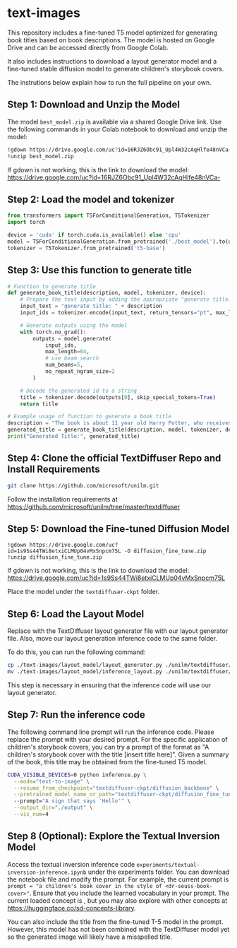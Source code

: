 # text-images

This repository includes a fine-tuned T5 model optimized for generating book titles based on book descriptions. 
The model is hosted on Google Drive and can be accessed directly from Google Colab.

It also includes instructions to download a layout generator model and a fine-tuned stable diffusion model to generate children's storybook covers. 

The instrutions below explain how to run the full pipeline on your own.

## Step 1: Download and Unzip the Model

The model `best_model.zip` is available via a shared Google Drive link. Use the following commands in your Colab notebook to download and unzip the model:

```bash
!gdown https://drive.google.com/uc?id=16RJZ6Obc91_Upl4W32cAqHlfe48nVCa- -O best_model.zip
!unzip best_model.zip
```

If gdown is not working, this is the link to download the model: https://drive.google.com/uc?id=16RJZ6Obc91_Upl4W32cAqHlfe48nVCa-

## Step 2: Load the model and tokenizer
```python
from transformers import T5ForConditionalGeneration, T5Tokenizer
import torch

device = 'cuda' if torch.cuda.is_available() else 'cpu'
model = T5ForConditionalGeneration.from_pretrained('./best_model').to(device)
tokenizer = T5Tokenizer.from_pretrained('t5-base')
```


## Step 3: Use this function to generate title

```python
# Function to generate title
def generate_book_title(description, model, tokenizer, device):
    # Prepare the text input by adding the appropriate "generate title:" prefix and encoding it
    input_text = "generate title: " + description
    input_ids = tokenizer.encode(input_text, return_tensors="pt", max_length=512, truncation=True).to(device)

    # Generate outputs using the model
    with torch.no_grad():
        outputs = model.generate(
            input_ids,
            max_length=64,
            # use beam search
            num_beams=5,
            no_repeat_ngram_size=2
        )

    # Decode the generated id to a string
    title = tokenizer.decode(outputs[0], skip_special_tokens=True)
    return title

# Example usage of function to generate a book title
description = "The book is about 11 year old Harry Potter, who receives a letter saying that he is invited to attend Hogwarts, school of witchcraft and wizardry. He then learns that a powerful wizard and his minions are after the sorcerer's stone that will make this evil wizard immortal and undefeatable."
generated_title = generate_book_title(description, model, tokenizer, device)
print("Generated Title:", generated_title)
```

## Step 4: Clone the official TextDiffuser Repo and Install Requirements

```bash
git clone https://github.com/microsoft/unilm.git
```

Follow the installation requirements at https://github.com/microsoft/unilm/tree/master/textdiffuser

## Step 5: Download the Fine-tuned Diffusion Model


```
!gdown https://drive.google.com/uc?id=1s9Ss44TWi8etxiCLMUp04vMxSnpcm75L -O diffusion_fine_tune.zip
!unzip diffusion_fine_tune.zip
```

If gdown is not working, this is the link to download the model: https://drive.google.com/uc?id=1s9Ss44TWi8etxiCLMUp04vMxSnpcm75L

Place the model under the ```textdiffuser-ckpt``` folder.

## Step 6: Load the Layout Model

Replace with the TextDiffuser layout generator file with our layout generator file. Also, move our layout generation inference code to the same folder.

To do this, you can run the following command:

```bash
cp ./text-images/layout_model/layout_generator.py ./unilm/textdiffuser/model/layout_generator.py
mv ./text-images/layout_model/inference_layout.py ./unilm/textdiffuser/model/
```

This step is necessary in ensuring that the inference code will use our layout generator.

## Step 7: Run the inference code

The following command line prompt will run the inference code. Please replace the prompt with your desired prompt. For the specific application of children's storybook covers, you can try a prompt of the format as "A children's storybook cover with the title [insert title here]". Given a summary of the book, this title may be obtained from the fine-tuned T5 model. 

```bash
CUDA_VISIBLE_DEVICES=0 python inference.py \
  --mode="text-to-image" \
  --resume_from_checkpoint="textdiffuser-ckpt/diffusion_backbone" \
  --pretrained_model_name_or_path="textdiffuser-ckpt/diffusion_fine_tune"
  --prompt="A sign that says 'Hello'" \
  --output_dir="./output" \
  --vis_num=4
```

## Step 8 (Optional): Explore the Textual Inversion Model
Access the textual inversion inference code ```experiments/textual-inversion-inference.ipynb``` under the experiments folder. You can download the notebook file and modify the prompt. For example, the current prompt is ```prompt = "a children's book cover in the style of <dr-seuss-book-cover>"```. Ensure that you include the learned vocabulary <dr-seuss-book-cover> in your prompt. The current loaded concept is <dr-seuss-book-cover>, but you may also explore with other concepts at https://huggingface.co/sd-concepts-library.

You can also include the title from the fine-tuned T-5 model in the prompt. However, this model has not been combined with the TextDiffuser model yet so the generated image will likely have a misspelled title. 
